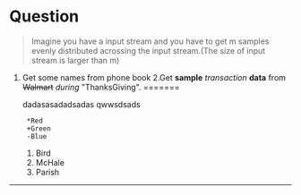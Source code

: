 # Question
> Imagine you have a input stream and you have to get m samples evenly distributed acrossing the input stream.(The size of input stream is 
larger than m)


1. Get some names from phone book
2.Get __sample__ *transaction* **data** from ~~Walmart~~ _during_ "ThanksGiving".
=======


    dadasasadadsadas
        qwwsdsads
        
        *Red
        +Green
        -Blue
        
        
    1. Bird 
    1. McHale 
    1. Parish
----------
